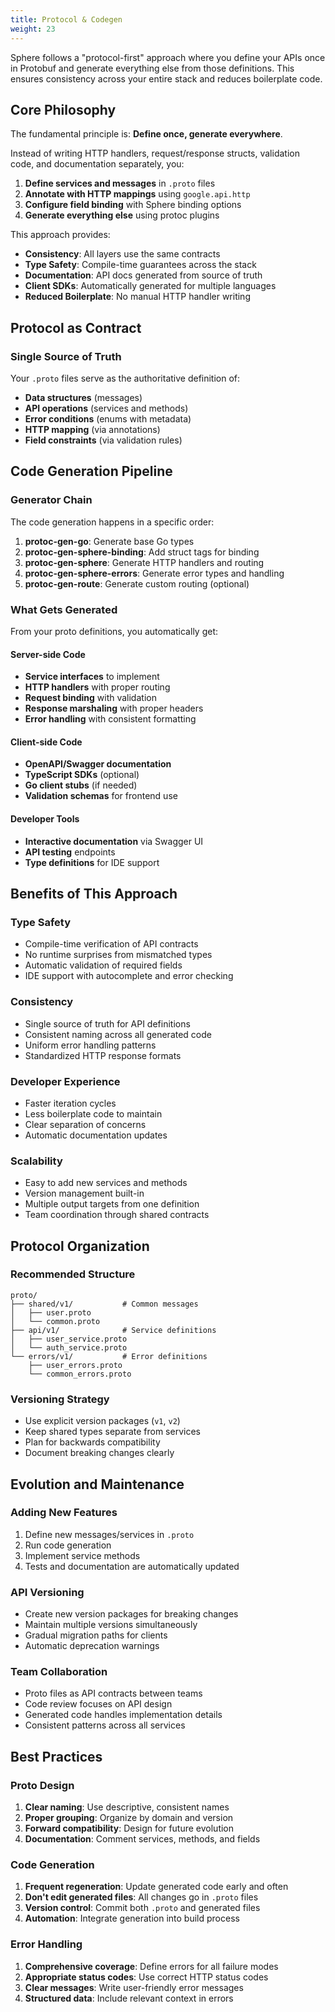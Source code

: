```yaml
---
title: Protocol & Codegen
weight: 23
---
```


Sphere follows a "protocol-first" approach where you define your APIs once in Protobuf and generate everything else from those definitions. This ensures consistency across your entire stack and reduces boilerplate code.

## Core Philosophy

The fundamental principle is: **Define once, generate everywhere**.

Instead of writing HTTP handlers, request/response structs, validation code, and documentation separately, you:

1. **Define services and messages** in `.proto` files
2. **Annotate with HTTP mappings** using `google.api.http`
3. **Configure field binding** with Sphere binding options
4. **Generate everything else** using protoc plugins

This approach provides:
- **Consistency**: All layers use the same contracts
- **Type Safety**: Compile-time guarantees across the stack
- **Documentation**: API docs generated from source of truth
- **Client SDKs**: Automatically generated for multiple languages
- **Reduced Boilerplate**: No manual HTTP handler writing

## Protocol as Contract

### Single Source of Truth

Your `.proto` files serve as the authoritative definition of:
- **Data structures** (messages)
- **API operations** (services and methods)
- **Error conditions** (enums with metadata)
- **HTTP mapping** (via annotations)
- **Field constraints** (via validation rules)

## Code Generation Pipeline

### Generator Chain

The code generation happens in a specific order:

1. **protoc-gen-go**: Generate base Go types
2. **protoc-gen-sphere-binding**: Add struct tags for binding
3. **protoc-gen-sphere**: Generate HTTP handlers and routing
4. **protoc-gen-sphere-errors**: Generate error types and handling
5. **protoc-gen-route**: Generate custom routing (optional)

### What Gets Generated

From your proto definitions, you automatically get:

#### Server-side Code
- **Service interfaces** to implement
- **HTTP handlers** with proper routing
- **Request binding** with validation
- **Response marshaling** with proper headers
- **Error handling** with consistent formatting

#### Client-side Code
- **OpenAPI/Swagger documentation**
- **TypeScript SDKs** (optional)
- **Go client stubs** (if needed)
- **Validation schemas** for frontend use

#### Developer Tools
- **Interactive documentation** via Swagger UI
- **API testing** endpoints
- **Type definitions** for IDE support

## Benefits of This Approach

### Type Safety
- Compile-time verification of API contracts
- No runtime surprises from mismatched types
- Automatic validation of required fields
- IDE support with autocomplete and error checking

### Consistency
- Single source of truth for API definitions
- Consistent naming across all generated code
- Uniform error handling patterns
- Standardized HTTP response formats

### Developer Experience
- Faster iteration cycles
- Less boilerplate code to maintain
- Clear separation of concerns
- Automatic documentation updates

### Scalability
- Easy to add new services and methods
- Version management built-in
- Multiple output targets from one definition
- Team coordination through shared contracts

## Protocol Organization

### Recommended Structure
```
proto/
├── shared/v1/           # Common messages
│   ├── user.proto
│   └── common.proto
├── api/v1/              # Service definitions
│   ├── user_service.proto
│   └── auth_service.proto
└── errors/v1/           # Error definitions
    ├── user_errors.proto
    └── common_errors.proto
```

### Versioning Strategy
- Use explicit version packages (`v1`, `v2`)
- Keep shared types separate from services
- Plan for backwards compatibility
- Document breaking changes clearly

## Evolution and Maintenance

### Adding New Features
1. Define new messages/services in `.proto`
2. Run code generation
3. Implement service methods
4. Tests and documentation are automatically updated

### API Versioning
- Create new version packages for breaking changes
- Maintain multiple versions simultaneously
- Gradual migration paths for clients
- Automatic deprecation warnings

### Team Collaboration
- Proto files as API contracts between teams
- Code review focuses on API design
- Generated code handles implementation details
- Consistent patterns across all services

## Best Practices

### Proto Design
1. **Clear naming**: Use descriptive, consistent names
2. **Proper grouping**: Organize by domain and version
3. **Forward compatibility**: Design for future evolution
4. **Documentation**: Comment services, methods, and fields

### Code Generation
1. **Frequent regeneration**: Update generated code early and often
2. **Don't edit generated files**: All changes go in `.proto` files
3. **Version control**: Commit both `.proto` and generated files
4. **Automation**: Integrate generation into build process

### Error Handling
1. **Comprehensive coverage**: Define errors for all failure modes
2. **Appropriate status codes**: Use correct HTTP status codes
3. **Clear messages**: Write user-friendly error messages
4. **Structured data**: Include relevant context in errors